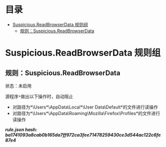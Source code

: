



目录
==

* [Suspicious.ReadBrowserData 规则组](#suspiciousreadbrowserdata-)
	* [规则：Suspicious.ReadBrowserData](#suspiciousreadbrowserdata)

# Suspicious.ReadBrowserData 规则组

## 规则：Suspicious.ReadBrowserData
  
状态：未启用

源程序`*`做出以下操作时，自动阻止
- 对路径为*\Users\*\AppData\Local\*\User Data\Default\*的文件进行读操作
- 对路径为*\Users\*\AppData\Roaming\Mozilla\Firefox\Profiles\*的文件进行读操作
  
***rule.json hash: ba1741093a8cab0b165da7ff972ca3fee71478259430ce3d544ac122c6fe87e4***